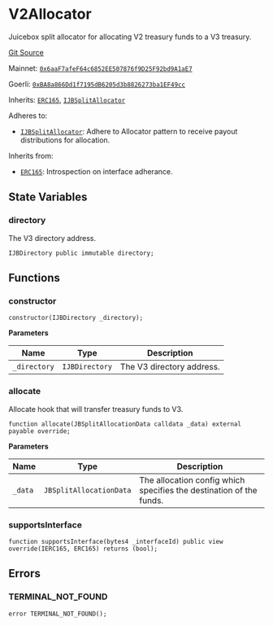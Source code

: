 # V2Allocator

Juicebox split allocator for allocating V2 treasury funds to a V3 treasury.

[Git Source](https://github.com/jbx-protocol/juice-v3-migration/blob/06aea3eaf2c25f0981e3cb1c81b903a806872271/contracts/V2Allocator.sol)

Mainnet: [`0x6aaF7afeF64c6852EE507876f9D25F92bd9A1aE7`](https://etherscan.io/address/0x6aaF7afeF64c6852EE507876f9D25F92bd9A1aE7)

Goerli: [`0xBA8a866Dd1f7195dB6205d3b8826273ba1EF49cc`](https://goerli.etherscan.io/address/0xBA8a866Dd1f7195dB6205d3b8826273ba1EF49cc)

Inherits: [`ERC165`](https://docs.openzeppelin.com/contracts/4.x/api/utils#ERC165), [`IJBSplitAllocator`](/docs/dev/v3/api/interfaces/ijbsplitallocator.md)


Adheres to:

- [`IJBSplitAllocator`](/docs/dev/v3/api/interfaces/ijbsplitallocator.md): Adhere to Allocator pattern to receive payout distributions for allocation.

Inherits from:

- [`ERC165`](https://docs.openzeppelin.com/contracts/4.x/api/utils#ERC165): Introspection on interface adherance.

## State Variables

### directory

The V3 directory address.

```solidity
IJBDirectory public immutable directory;
```

## Functions

### constructor

```solidity
constructor(IJBDirectory _directory);
```

**Parameters**

|Name|Type|Description|
|----|----|-----------|
|`_directory`|`IJBDirectory`|The V3 directory address.|

### allocate

Allocate hook that will transfer treasury funds to V3.

```solidity
function allocate(JBSplitAllocationData calldata _data) external payable override;
```

**Parameters**

|Name|Type|Description|
|----|----|-----------|
|`_data`|`JBSplitAllocationData`|The allocation config which specifies the destination of the funds.|

### supportsInterface

```solidity
function supportsInterface(bytes4 _interfaceId) public view override(IERC165, ERC165) returns (bool);
```

## Errors

### TERMINAL_NOT_FOUND

```solidity
error TERMINAL_NOT_FOUND();
```
